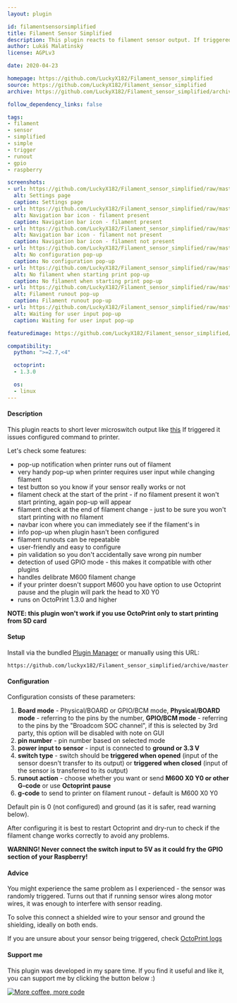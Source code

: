 ```yaml
---
layout: plugin

id: filamentsensorsimplified
title: Filament Sensor Simplified
description: This plugin reacts to filament sensor output. If triggered it issues desired gcode to printer.
author: Lukáš Malatinský
license: AGPLv3

date: 2020-04-23

homepage: https://github.com/LuckyX182/Filament_sensor_simplified
source: https://github.com/LuckyX182/Filament_sensor_simplified
archive: https://github.com/LuckyX182/Filament_sensor_simplified/archive/master.zip

follow_dependency_links: false

tags:
- filament
- sensor
- simplified
- simple
- trigger
- runout
- gpio
- raspberry

screenshots:
- url: https://github.com/LuckyX182/Filament_sensor_simplified/raw/master/screenshots/settings.png
  alt: Settings page
  caption: Settings page
- url: https://github.com/LuckyX182/Filament_sensor_simplified/raw/master/screenshots/navbar-icon1.png
  alt: Navigation bar icon - filament present
  caption: Navigation bar icon - filament present
- url: https://github.com/LuckyX182/Filament_sensor_simplified/raw/master/screenshots/navbar-icon2.png
  alt: Navigation bar icon - filament not present
  caption: Navigation bar icon - filament not present
- url: https://github.com/LuckyX182/Filament_sensor_simplified/raw/master/screenshots/no_conf_popup.png
  alt: No configuration pop-up
  caption: No configuration pop-up
- url: https://github.com/LuckyX182/Filament_sensor_simplified/raw/master/screenshots/no_filament.png
  alt: No filament when starting print pop-up
  caption: No filament when starting print pop-up
- url: https://github.com/LuckyX182/Filament_sensor_simplified/raw/master/screenshots/filament_runout.png
  alt: Filament runout pop-up
  caption: Filament runout pop-up
- url: https://github.com/LuckyX182/Filament_sensor_simplified/raw/master/screenshots/waiting_for_user_input.png
  alt: Waiting for user input pop-up
  caption: Waiting for user input pop-up

featuredimage: https://github.com/LuckyX182/Filament_sensor_simplified/raw/master/screenshots/settings.png

compatibility:
  python: ">=2.7,<4"

  octoprint:
  - 1.3.0

  os:
  - linux
---
```


#### Description

This plugin reacts to short lever microswitch output like [this](https://chinadaier.en.made-in-china.com/product/ABVJkvyMAqcT/China-1A-125VAC-on-off-Kw10-Mini-Micro-Mouse-Switch.html)
If triggered it issues configured command to printer.

Let's check some features:
* pop-up notification when printer runs out of filament
* very handy pop-up when printer requires user input while changing filament
* test button so you know if your sensor really works or not
* filament check at the start of the print - if no filament present it won't start printing, again pop-up will appear
* filament check at the end of filament change - just to be sure you won't start printing with no filament
* navbar icon where you can immediately see if the filament's in
* info pop-up when plugin hasn't been configured
* filament runouts can be repeatable
* user-friendly and easy to configure
* pin validation so you don't accidentally save wrong pin number
* detection of used GPIO mode - this makes it compatible with other plugins
* handles delibrate M600 filament change
* if your printer doesn't support M600 you have option to use Octoprint pause and the plugin will park the head to X0 Y0
* runs on OctoPrint 1.3.0 and higher

**NOTE: this plugin won't work if you use OctoPrint only to start printing from SD card**

#### Setup

Install via the bundled [Plugin Manager](https://docs.octoprint.org/en/master/bundledplugins/pluginmanager.html)
or manually using this URL:

    https://github.com/luckyx182/Filament_sensor_simplified/archive/master.zip

#### Configuration

Configuration consists of these parameters:
1. **Board mode** - Physical/BOARD or GPIO/BCM mode, **Physical/BOARD mode** - referring to the pins by the number, **GPIO/BCM mode** - referring to the pins
by the "Broadcom SOC channel", if this is selected by 3rd party, this option will be disabled with note on GUI
2. **pin number** - pin number based on selected mode
3. **power input to sensor** - input is connected to **ground or 3.3 V**
4. **switch type** - switch should be **triggered when opened** (input of the sensor doesn't transfer to its output) or **triggered when closed** (input of the sensor is transferred to its output)
5. **runout action** - choose whether you want or send **M600 X0 Y0 or other G-code** or use **Octoprint pause**
5. **g-code** to send to printer on filament runout - default is M600 X0 Y0

Default pin is 0 (not configured) and ground (as it is safer, read warning below).

After configuring it is best to restart Octoprint and dry-run to check if the filament change works correctly to avoid any problems.

**WARNING! Never connect the switch input to 5V as it could fry the GPIO section of your Raspberry!**

#### Advice

You might experience the same problem as I experienced - the sensor was randomly triggered. Turns out that if running sensor wires along motor wires, it was enough to interfere with sensor reading.

To solve this connect a shielded wire to your sensor and ground the shielding, ideally on both ends.

If you are unsure about your sensor being triggered, check [OctoPrint logs](https://community.octoprint.org/t/where-can-i-find-octoprints-and-octopis-log-files/299)

#### Support me

This plugin was developed in my spare time.
If you find it useful and like it, you can support me by clicking the button below :)

[![More coffee, more code](https://www.paypalobjects.com/en_US/i/btn/btn_donate_SM.gif)](https://www.paypal.com/cgi-bin/webscr?cmd=_s-xclick&hosted_button_id=5L758LYSUGHW4&source=url)
